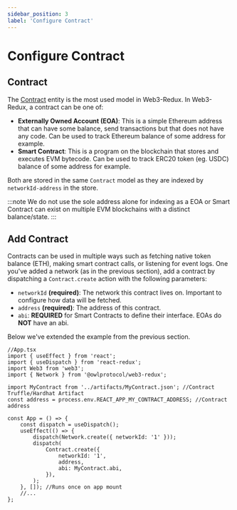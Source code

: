```yaml
---
sidebar_position: 3
label: 'Configure Contract'
---
```


# Configure Contract

## Contract

The [Contract](../web3-redux-reference/interfaces/Contract.Contract-1.md) entity is the most used model in Web3-Redux. In Web3-Redux, a contract can be one of:

-   **Externally Owned Account (EOA)**: This is a simple Ethereum address that can have some balance, send transactions but that does not have any code. Can be used to track Ethereum balance of some address for example.
-   **Smart Contract**: This is a program on the blockchain that stores and executes EVM bytecode. Can be used to track ERC20 token (eg. USDC) balance of some address for example.

Both are stored in the same `Contract` model as they are indexed by `networkId-address` in the store.

:::note
We do not use the sole address alone for indexing as a EOA or Smart Contract can exist on multiple EVM blockchains with a distinct balance/state.
:::

## Add Contract

Contracts can be used in multiple ways such as fetching native token balance (ETH), making smart contract calls, or listening for event logs. One you've added a network (as in the previous section), add a contract by dispatching a `Contract.create` action with the following parameters:

-   `networkId` **(required)**: The network this contract lives on. Important to configure how data will be fetched.
-   `address` **(required)**: The address of this contract.
-   `abi`: **REQUIRED** for Smart Contracts to define their interface. EOAs do **NOT** have an abi.

Below we've extended the example from the previous section.

```tsx
//App.tsx
import { useEffect } from 'react';
import { useDispatch } from 'react-redux';
import Web3 from 'web3';
import { Network } from '@owlprotocol/web3-redux';

import MyContract from '../artifacts/MyContract.json'; //Contract Truffle/Hardhat Artifact
const address = process.env.REACT_APP_MY_CONTRACT_ADDRESS; //Contract address

const App = () => {
    const dispatch = useDispatch();
    useEffect(() => {
        dispatch(Network.create({ networkId: '1' }));
        dispatch(
            Contract.create({
                networkId: '1',
                address,
                abi: MyContract.abi,
            }),
        );
    }, []); //Runs once on app mount
    //...
};
```
